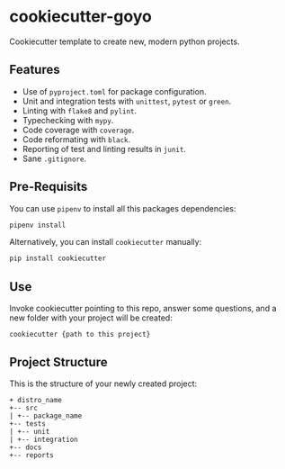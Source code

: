 # cookiecutter-goyo

Cookiecutter template to create new, modern python projects.

## Features

* Use of `pyproject.toml` for package configuration.
* Unit and integration tests with `unittest`, `pytest` or `green`.
* Linting with `flake8` and `pylint`.
* Typechecking with `mypy`.
* Code coverage with `coverage`.
* Code reformating with `black`.
* Reporting of test and linting results in `junit`.
* Sane `.gitignore`.

## Pre-Requisits

You can use `pipenv` to install all this packages dependencies:

```bash
pipenv install
```

Alternatively, you can install `cookiecutter` manually:

```bash
pip install cookiecutter
```

## Use

Invoke cookiecutter pointing to this repo, answer some questions, and a new folder
with your project will be created:

```
cookiecutter {path to this project}
```

## Project Structure

This is the structure of your newly created project:

```
+ distro_name
+-- src
| +-- package_name
+-- tests
| +-- unit
| +-- integration
+-- docs
+-- reports
```
